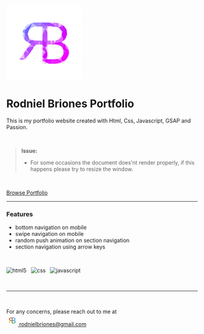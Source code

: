 <img src="assets/images/rodniel_briones_logo.png" width="200" />

# Rodniel Briones Portfolio

This is my portfolio website created with Html, Css, Javascript, GSAP and Passion.

<br />

> **Issue:**
>
> - For some occasions the document does'nt render properly, if this happens please try to resize the window.
>   <br />

<br />

[Browse Portfolio](https://scinth.github.io)

---

### Features

- bottom navigation on mobile
- swipe navigation on mobile
- random push animation on section navigation
- section navigation using arrow keys

<br />

<img width="50px" src="https://cdn.jsdelivr.net/gh/devicons/devicon/icons/html5/html5-plain.svg" alt="html5" /> &nbsp;
<img width="50px" src="https://cdn.jsdelivr.net/gh/devicons/devicon/icons/css3/css3-original.svg" alt="css" /> &nbsp;
<img width="50px" src="https://cdn.jsdelivr.net/gh/devicons/devicon/icons/javascript/javascript-plain.svg" alt="javascript" />

<br /><hr /><br />

For any concerns, please reach out to me at<br/>
[<img src="google_profile_photo.jpg" width="30" style="border-radius:50%" alt="google_profile_photo" /> rodnielbriones@gmail.com](rodnielbriones@gmail.com)

